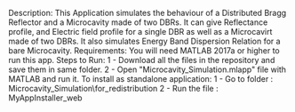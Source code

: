 Description:
This Application simulates the behaviour of a Distributed Bragg Reflector and a Microcavity made of two DBRs.
It can give Reflectance profile, and Electric field profile for a single DBR as well as a Microcavirt made of two DBRs.
It also simulates Energy Band Dispersion Relation for a bare Microcavity.
Requirements:
You will need MATLAB 2017a or higher to run this app.
Steps to Run:
1 - Download all the files in the repository and save them in same folder.
2 - Open "Microcavity_Simulation.mlapp" file with MATLAB and run it.
To install as standalone application:
1 - Go to folder : Microcavity_Simulation\for_redistribution
2 - Run the file : MyAppInstaller_web
